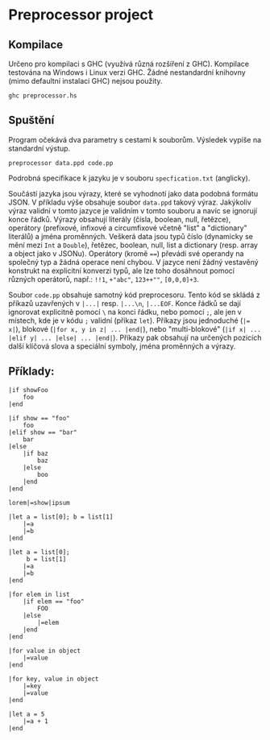 # Preprocessor project

## Kompilace

Určeno pro kompilaci s GHC (využívá různá rozšíření z GHC). Kompilace testována na Windows i Linux verzi GHC. Žádné nestandardní knihovny (mimo defaultní instalaci GHC) nejsou použity.

```
ghc preprocessor.hs
```

## Spuštění

Program očekává dva parametry s cestami k souborům. Výsledek vypíše na standardní výstup.

```
preprocessor data.ppd code.pp
```

Podrobná specifikace k jazyku je v souboru `specfication.txt` (anglicky).

Součástí jazyka jsou výrazy, které se vyhodnotí jako data podobná formátu JSON.
V příkladu výše obsahuje soubor `data.ppd` takový výraz.
Jakýkoliv výraz validní v tomto jazyce je validním v tomto souboru a navíc se ignorují konce řádků.
Výrazy obsahují literály (čísla, boolean, null, řetězce), operátory (prefixové, infixové a circumfixové včetně "list" a "dictionary" literálů) a jména proměnných. Veškerá data jsou typů číslo (dynamicky se mění mezi `Int` a `Double`), řetězec, boolean, null, list a dictionary (resp. array a object jako v JSONu). Operátory (kromě `==`) převádí své operandy na společný typ a žádná operace není chybou. V jazyce není žádný vestavěný konstrukt na explicitní konverzi typů, ale lze toho dosáhnout pomocí různých operátorů, např.: `!!1`, `+"abc"`, `123++""`, `[0,0,0]+3`.

Soubor `code.pp` obsahuje samotný kód preprocesoru.
Tento kód se skládá z příkazů uzavřených v `|...|` resp. `|...\n`, `|...EOF`.
Konce řádků se dají ignorovat explicitně pomocí `\` na konci řádku, nebo pomocí `;`,
ale jen v místech, kde je v kódu `;` validní (příkaz `let`).
Příkazy jsou jednoduché (`|= x|`), blokové (`|for x, y in z| ... |end|`), nebo "multi-blokové" (`|if x| ... |elif y| ... |else| ... |end|`).
Příkazy pak obsahují na určených pozicích další klíčová slova a speciální symboly, jména proměnných a výrazy.

## Příklady:

```
|if showFoo
    foo
|end
```

```
|if show == "foo"
    foo
|elif show == "bar"
    bar
|else
    |if baz
        baz
    |else
        boo
    |end
|end
```

```
lorem|=show|ipsum
```

```
|let a = list[0]; b = list[1]
    |=a
    |=b
|end
```

```
|let a = list[0];
     b = list[1]
    |=a
    |=b
|end
```

```
|for elem in list
    |if elem == "foo"
        FOO
    |else
        |=elem
    |end
|end
```

```
|for value in object
    |=value
|end
```

```
|for key, value in object
    |=key
    |=value
|end
```

```
|let a = 5
    |=a + 1
|end
```